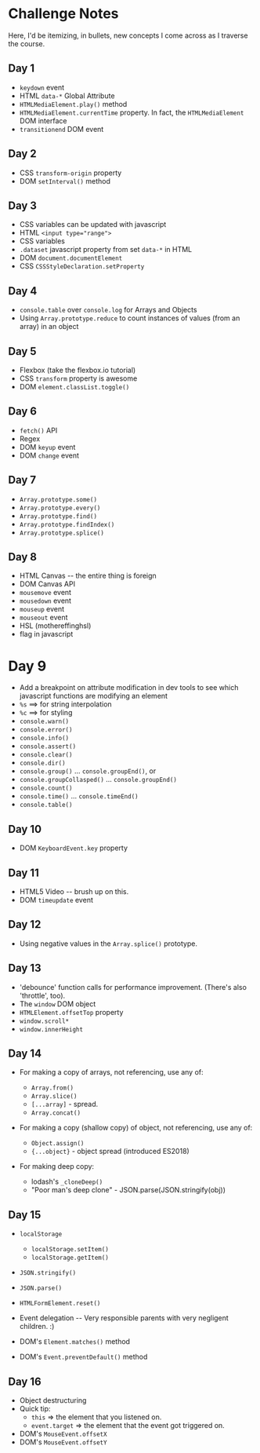 # Challenge Notes

Here, I'd be itemizing, in bullets, new concepts I come across as I traverse the course.

## Day 1

* `keydown` event
* HTML `data-*` Global Attribute
* `HTMLMediaElement.play()` method
* `HTMLMediaElement.currentTime` property. In fact, the `HTMLMediaElement` DOM interface
* `transitionend` DOM event

## Day 2

* CSS `transform-origin` property
* DOM `setInterval()` method

## Day 3

* CSS variables can be updated with javascript
* HTML `<input type="range">`
* CSS variables
* `.dataset` javascript property from set `data-*` in HTML
* DOM `document.documentElement`
* CSS `CSSStyleDeclaration.setProperty`

## Day 4

* `console.table` over `console.log` for Arrays and Objects
* Using `Array.prototype.reduce` to count instances of values (from an array) in an object

## Day 5

* Flexbox (take the flexbox.io tutorial)
* CSS `transform` property is awesome
* DOM `element.classList.toggle()`

## Day 6

* `fetch()` API
* Regex
* DOM `keyup` event
* DOM `change` event

## Day 7

* `Array.prototype.some()`
* `Array.prototype.every()`
* `Array.prototype.find()`
* `Array.prototype.findIndex()`
* `Array.prototype.splice()`

## Day 8

* HTML Canvas -- the entire thing is foreign
* DOM Canvas API
* `mousemove` event
* `mousedown` event
* `mouseup` event
* `mouseout` event
* HSL (mothereffinghsl)
* flag in javascript

# Day 9

* Add a breakpoint on attribute modification in dev tools to see which javascript functions are modifying an element
* `%s` ==> for string interpolation
* `%c` ==> for styling
* `console.warn()`
* `console.error()`
* `console.info()`
* `console.assert()`
* `console.clear()`
* `console.dir()`
* `console.group()` ... `console.groupEnd()`, or
* `console.groupCollasped()` ... `console.groupEnd()`
* `console.count()`
* `console.time()` ... `console.timeEnd()`
* `console.table()`

## Day 10

* DOM `KeyboardEvent.key` property

## Day 11

* HTML5 Video -- brush up on this.
* DOM `timeupdate` event 

## Day 12 

* Using negative values in the `Array.splice()` prototype.

## Day 13

* 'debounce' function calls for performance improvement. (There's also 'throttle', too).
* The `window` DOM object
* `HTMLElement.offsetTop` property
* `window.scroll*`
* `window.innerHeight`

## Day 14 

* For making a copy of arrays, not referencing, use any of:
  * `Array.from()`
  * `Array.slice()`
  * `[...array]` - spread.
  * `Array.concat()`

* For making a copy (shallow copy) of object, not referencing, use any of:
  * `Object.assign()`
  * `{...object}` - object spread (introduced ES2018)

* For making deep copy:
  * lodash's `_cloneDeep()`
  * "Poor man's deep clone" - JSON.parse(JSON.stringify(obj))

## Day 15

* `localStorage`
  * `localStorage.setItem()`
  * `localStorage.getItem()`

* `JSON.stringify()`
* `JSON.parse()`
* `HTMLFormElement.reset()`
* Event delegation -- Very responsible parents with very negligent children. :)
* DOM's `Element.matches()` method
* DOM's `Event.preventDefault()` method

## Day 16

* Object destructuring
* Quick tip:
  * `this` => the element that you listened on.
  * `event.target` => the element that the event got triggered on.
* DOM's `MouseEvent.offsetX`
* DOM's `MouseEvent.offsetY`
